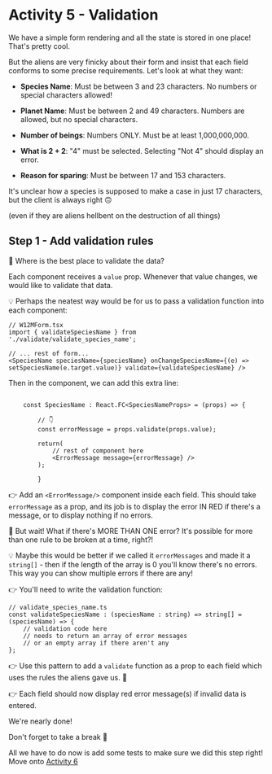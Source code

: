 # Activity 5 - Validation

We have a simple form rendering and all the state is stored in one place! That's pretty cool.

But the aliens are very finicky about their form and insist that each field conforms to some precise requirements. Let's look at what they want:

- **Species Name**: Must be between 3 and 23 characters. No numbers or special characters allowed!

- **Planet Name**: Must be between 2 and 49 characters. Numbers are allowed, but no special characters.

- **Number of beings**: Numbers ONLY. Must be at least 1,000,000,000.

- **What is 2 + 2**: "4" must be selected. Selecting "Not 4" should display an error.

- **Reason for sparing**: Must be between 17 and 153 characters.

It's unclear how a species is supposed to make a case in just 17 characters, but the client is always right 🙃

(even if they are aliens hellbent on the destruction of all things)

## Step 1 - Add validation rules

🤔 Where is the best place to validate the data?

Each component receives a `value` prop. Whenever that value changes, we would like to validate that data.

💡 Perhaps the neatest way would be for us to pass a validation function into each component:

```JSX
// W12MForm.tsx
import { validateSpeciesName } from './validate/validate_species_name';

// ... rest of form...
<SpeciesName speciesName={speciesName} onChangeSpeciesName={(e) => setSpeciesName(e.target.value)} validate={validateSpeciesName} />
```

Then in the component, we can add this extra line:

```TSX

	const SpeciesName : React.FC<SpeciesNameProps> = (props) => {

		// 👇
		const errorMessage = props.validate(props.value);

		return(
			// rest of component here
			<ErrorMessage message={errorMessage} />
		);

		}
```

👉 Add an `<ErrorMessage/>` component inside each field. This should take `errorMessage` as a prop, and its job is to display the error IN RED if there's a message, or to display nothing if no errors.

🤔 But wait! What if there's MORE THAN ONE error? It's possible for more than one rule to be broken at a time, right?!

💡 Maybe this would be better if we called it `errorMessages` and made it a `string[]` - then if the length of the array is 0 you'll know there's no errors. This way you can show multiple errors if there are any!

👉 You'll need to write the validation function:

```TSX
// validate_species_name.ts
const validateSpeciesName : (speciesName : string) => string[] = (speciesName) => {
	// validation code here
	// needs to return an array of error messages
	// or an empty array if there aren't any
};
```

👉 Use this pattern to add a `validate` function as a prop to each field which uses the rules the aliens gave us. 👾

👉 Each field should now display red error message(s) if invalid data is entered.

We're nearly done!

Don't forget to take a break 🌯

All we have to do now is add some tests to make sure we did this step right! Move onto [Activity 6](./activity_6.md)
